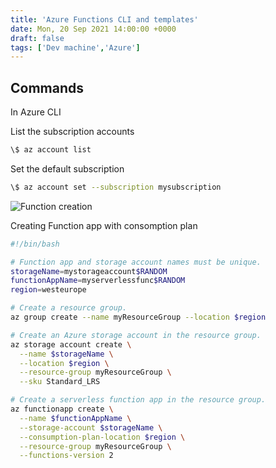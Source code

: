 ```yaml
---
title: 'Azure Functions CLI and templates'
date: Mon, 20 Sep 2021 14:00:00 +0000
draft: false
tags: ['Dev machine','Azure']
---
```



## Commands

In Azure CLI

List the subscription accounts

~~~bash
\$ az account list
~~~

Set the default subscription

~~~bash
\$ az account set --subscription mysubscription
~~~

![Function creation](/resources/_gen/images/creation.png)

Creating Function app with consomption plan

~~~bash
#!/bin/bash

# Function app and storage account names must be unique.
storageName=mystorageaccount$RANDOM
functionAppName=myserverlessfunc$RANDOM
region=westeurope

# Create a resource group.
az group create --name myResourceGroup --location $region

# Create an Azure storage account in the resource group.
az storage account create \
  --name $storageName \
  --location $region \
  --resource-group myResourceGroup \
  --sku Standard_LRS

# Create a serverless function app in the resource group.
az functionapp create \
  --name $functionAppName \
  --storage-account $storageName \
  --consumption-plan-location $region \
  --resource-group myResourceGroup \
  --functions-version 2

~~~
